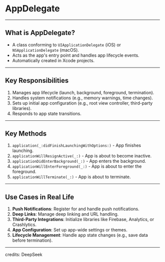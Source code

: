 # **AppDelegate**

---

## **What is AppDelegate?**
- A class conforming to `UIApplicationDelegate` (iOS) or `NSApplicationDelegate` (macOS).
- Acts as the app's entry point and handles app lifecycle events.
- Automatically created in Xcode projects.

---

## **Key Responsibilities**
1. Manages app lifecycle (launch, background, foreground, termination).
2. Handles system notifications (e.g., memory warnings, time changes).
3. Sets up initial app configuration (e.g., root view controller, third-party libraries).
4. Responds to app state transitions.

---

## **Key Methods**
1. `application(_:didFinishLaunchingWithOptions:)` - App finishes launching.
2. `applicationWillResignActive(_:)` - App is about to become inactive.
3. `applicationDidEnterBackground(_:)` - App enters the background.
4. `applicationWillEnterForeground(_:)` - App is about to enter the foreground.
5. `applicationWillTerminate(_:)` - App is about to terminate.

---

## **Use Cases in Real Life**
1. **Push Notifications**: Register for and handle push notifications.
2. **Deep Links**: Manage deep linking and URL handling.
3. **Third-Party Integrations**: Initialize libraries like Firebase, Analytics, or Crashlytics.
4. **App Configuration**: Set up app-wide settings or themes.
5. **Lifecycle Management**: Handle app state changes (e.g., save data before termination).

---

credits: DeepSeek